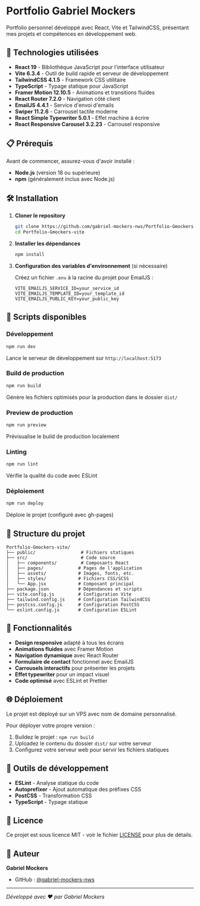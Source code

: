# Portfolio Gabriel Mockers

Portfolio personnel développé avec React, Vite et TailwindCSS, présentant mes projets et compétences en développement web.

## 🚀 Technologies utilisées

- **React 19** - Bibliothèque JavaScript pour l'interface utilisateur
- **Vite 6.3.4** - Outil de build rapide et serveur de développement
- **TailwindCSS 4.1.5** - Framework CSS utilitaire
- **TypeScript** - Typage statique pour JavaScript
- **Framer Motion 12.10.5** - Animations et transitions fluides
- **React Router 7.2.0** - Navigation côté client
- **EmailJS 4.4.1** - Service d'envoi d'emails
- **Swiper 11.2.6** - Carrousel tactile moderne
- **React Simple Typewriter 5.0.1** - Effet machine à écrire
- **React Responsive Carousel 3.2.23** - Carrousel responsive

## 📋 Prérequis

Avant de commencer, assurez-vous d'avoir installé :
- **Node.js** (version 18 ou supérieure)
- **npm** (généralement inclus avec Node.js)

## 🛠️ Installation

1. **Cloner le repository**
   ```bash
   git clone https://github.com/gabriel-mockers-nws/Portfolio-Gmockers-vite.git
   cd Portfolio-Gmockers-vite
   ```

2. **Installer les dépendances**
   ```bash
   npm install
   ```

3. **Configuration des variables d'environnement** (si nécessaire)
   
   Créez un fichier `.env` à la racine du projet pour EmailJS :
   ```env
   VITE_EMAILJS_SERVICE_ID=your_service_id
   VITE_EMAILJS_TEMPLATE_ID=your_template_id
   VITE_EMAILJS_PUBLIC_KEY=your_public_key
   ```

## 🚀 Scripts disponibles

### Développement
```bash
npm run dev
```
Lance le serveur de développement sur `http://localhost:5173`

### Build de production
```bash
npm run build
```
Génère les fichiers optimisés pour la production dans le dossier `dist/`

### Preview de production
```bash
npm run preview
```
Prévisualise le build de production localement

### Linting
```bash
npm run lint
```
Vérifie la qualité du code avec ESLint

### Déploiement
```bash
npm run deploy
```
Déploie le projet (configuré avec gh-pages)

## 📁 Structure du projet

```
Portfolio-Gmockers-vite/
├── public/                 # Fichiers statiques
├── src/                    # Code source
│   ├── components/         # Composants React
│   ├── pages/             # Pages de l'application
│   ├── assets/            # Images, fonts, etc.
│   ├── styles/            # Fichiers CSS/SCSS
│   └── App.jsx            # Composant principal
├── package.json           # Dépendances et scripts
├── vite.config.js         # Configuration Vite
├── tailwind.config.js     # Configuration TailwindCSS
├── postcss.config.js      # Configuration PostCSS
└── eslint.config.js       # Configuration ESLint
```

## 🎨 Fonctionnalités

- **Design responsive** adapté à tous les écrans
- **Animations fluides** avec Framer Motion
- **Navigation dynamique** avec React Router
- **Formulaire de contact** fonctionnel avec EmailJS
- **Carrousels interactifs** pour présenter les projets
- **Effet typewriter** pour un impact visuel
- **Code optimisé** avec ESLint et Prettier

## 🌐 Déploiement

Le projet est déployé sur un VPS avec nom de domaine personnalisé.

Pour déployer votre propre version :
1. Buildez le projet : `npm run build`
2. Uploadez le contenu du dossier `dist/` sur votre serveur
3. Configurez votre serveur web pour servir les fichiers statiques

## 🔧 Outils de développement

- **ESLint** - Analyse statique du code
- **Autoprefixer** - Ajout automatique des préfixes CSS
- **PostCSS** - Transformation CSS
- **TypeScript** - Typage statique

## 📄 Licence

Ce projet est sous licence MIT - voir le fichier [LICENSE](LICENSE) pour plus de détails.

## 👤 Auteur

**Gabriel Mockers**
- GitHub : [@gabriel-mockers-nws](https://github.com/gabriel-mockers-nws)

---

*Développé avec ❤️ par Gabriel Mockers*